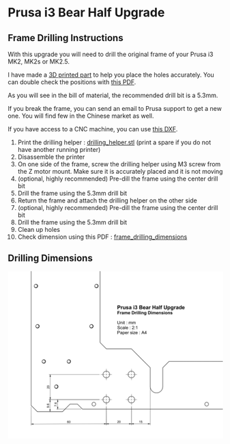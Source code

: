 # Prusa i3 Bear Half Upgrade

## Frame Drilling Instructions

With this upgrade you will need to drill the original frame of your Prusa i3 MK2, MK2s or MK2.5.

I have made a [3D printed part](/half_upgrade/printed_parts/stl/drilling_helper.stl) to help you place the holes accurately. You can double check the positions with [this PDF](/half_upgrade/doc/frame_drilling_dimensions.pdf).

As you will see in the bill of material, the recommended drill bit is a 5.3mm.

If you break the frame, you can send an email to Prusa support to get a new one. You will find few in the Chinese market as well.

If you have access to a CNC machine, you can use [this DXF](/half_upgrade/optional_parts/alu_frame/alu_frame.dxf).

1. Print the drilling helper : [drilling_helper.stl](/half_upgrade/printed_parts/stl/drilling_helper.stl) (print a spare if you do not have another running printer)
1. Disassemble the printer
1. On one side of the frame, screw the drilling helper using M3 screw from the Z motor mount. Make sure it is accurately placed and it is not moving
1. (optional, highly recommended) Pre-dill the frame using the center drill bit
1. Drill the frame using the 5.3mm drill bit
1. Return the frame and attach the drilling helper on the other side
1. (optional, highly recommended) Pre-dill the frame using the center drill bit
1. Drill the frame using the 5.3mm drill bit
1. Clean up holes
1. Check dimension using this PDF : [frame_drilling_dimensions](/half_upgrade/doc/frame_drilling_dimensions.pdf)


## Drilling Dimensions

![Prusa i3 Bear Half Upgrade V-Slots Length](/half_upgrade/doc/frame_drilling_dimensions.png)